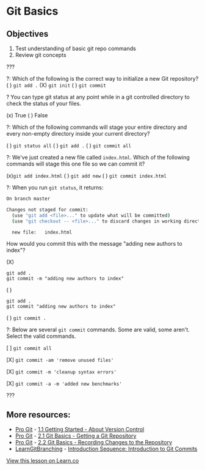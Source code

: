# Git Basics

## Objectives

1. Test understanding of basic git repo commands
2. Review git concepts
 
???



?: Which of the following is the correct way to initialize a new Git repository?
( ) `git add .`
(X) `git init`
( ) `git commit`

? You can type git status at any point while in a git controlled directory to check the status of your files.

(x) True
( ) False

?: Which of the following commands will stage your entire directory and every non-empty directory inside your current directory?

( ) `git status all`
( ) `git add .`
( ) `git commit all`

?: We've just created a new file called `index.html`. Which of the following commands will stage this one file so we can commit it?

(x)`git add index.html` ( ) `git add new` ( ) `git commit index.html`

?: When you run `git status`, it returns:

```bash
On branch master

Changes not staged for commit:
  (use "git add <file>..." to update what will be committed)
  (use "git checkout -- <file>..." to discard changes in working directory)

  new file:   index.html
```

How would you commit this with the message "adding new authors to index"?

(X)

```
git add .
git commit -m "adding new authors to index"
```

( )

```
git add .
git commit "adding new authors to index"
```

( ) `git commit .`

?: Below are several `git commit` commands. Some are valid, some aren't. Select the valid commands.

[ ] `git commit all`

[X] `git commit -am 'remove unused files'`

[X] `git commit -m 'cleanup syntax errors'`

[X] `git commit -a -m 'added new benchmarks'`

???

## More resources:

* [Pro Git](http://git-scm.com/book/) - [1.1 Getting Started - About Version Control](http://git-scm.com/book/en/Getting-Started-About-Version-Control)
* [Pro Git](http://git-scm.com/book/) - [2.1 Git Basics - Getting a Git Repository](http://git-scm.com/book/en/Git-Basics-Getting-a-Git-Repository)
* [Pro Git](http://git-scm.com/book/) - [2.2 Git Basics - Recording Changes to the Repository](http://git-scm.com/book/en/Git-Basics-Recording-Changes-to-the-Repository)
* [LearnGitBranching](http://pcottle.github.io/learnGitBranching/) - [Introduction Sequence: Introduction to Git Commits](http://pcottle.github.io/learnGitBranching/)

<a href='https://learn.co/lessons/demo-quiz' data-visibility='hidden'>View this lesson on Learn.co</a>

